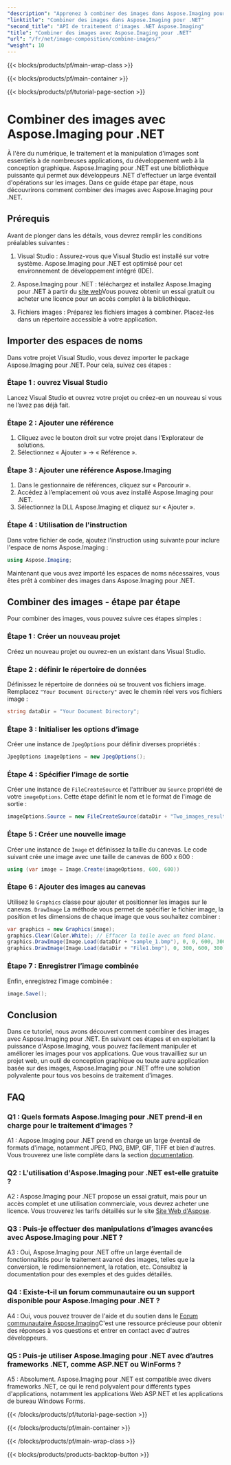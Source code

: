 ```yaml
---
"description": "Apprenez à combiner des images dans Aspose.Imaging pour .NET. Un guide étape par étape pour un traitement d'images performant."
"linktitle": "Combiner des images dans Aspose.Imaging pour .NET"
"second_title": "API de traitement d'images .NET Aspose.Imaging"
"title": "Combiner des images avec Aspose.Imaging pour .NET"
"url": "/fr/net/image-composition/combine-images/"
"weight": 10
---
```


{{< blocks/products/pf/main-wrap-class >}}

{{< blocks/products/pf/main-container >}}

{{< blocks/products/pf/tutorial-page-section >}}

# Combiner des images avec Aspose.Imaging pour .NET

À l'ère du numérique, le traitement et la manipulation d'images sont essentiels à de nombreuses applications, du développement web à la conception graphique. Aspose.Imaging pour .NET est une bibliothèque puissante qui permet aux développeurs .NET d'effectuer un large éventail d'opérations sur les images. Dans ce guide étape par étape, nous découvrirons comment combiner des images avec Aspose.Imaging pour .NET. 

## Prérequis

Avant de plonger dans les détails, vous devrez remplir les conditions préalables suivantes :

1. Visual Studio : Assurez-vous que Visual Studio est installé sur votre système. Aspose.Imaging pour .NET est optimisé pour cet environnement de développement intégré (IDE).

2. Aspose.Imaging pour .NET : téléchargez et installez Aspose.Imaging pour .NET à partir du [site web](https://releases.aspose.com/imaging/net/)Vous pouvez obtenir un essai gratuit ou acheter une licence pour un accès complet à la bibliothèque.

3. Fichiers images : Préparez les fichiers images à combiner. Placez-les dans un répertoire accessible à votre application.

## Importer des espaces de noms

Dans votre projet Visual Studio, vous devez importer le package Aspose.Imaging pour .NET. Pour cela, suivez ces étapes :

### Étape 1 : ouvrez Visual Studio

Lancez Visual Studio et ouvrez votre projet ou créez-en un nouveau si vous ne l’avez pas déjà fait.

### Étape 2 : Ajouter une référence

1. Cliquez avec le bouton droit sur votre projet dans l’Explorateur de solutions.
2. Sélectionnez « Ajouter » -> « Référence ».

### Étape 3 : Ajouter une référence Aspose.Imaging

1. Dans le gestionnaire de références, cliquez sur « Parcourir ».
2. Accédez à l’emplacement où vous avez installé Aspose.Imaging pour .NET.
3. Sélectionnez la DLL Aspose.Imaging et cliquez sur « Ajouter ».

### Étape 4 : Utilisation de l'instruction

Dans votre fichier de code, ajoutez l'instruction using suivante pour inclure l'espace de noms Aspose.Imaging :

```csharp
using Aspose.Imaging;
```

Maintenant que vous avez importé les espaces de noms nécessaires, vous êtes prêt à combiner des images dans Aspose.Imaging pour .NET.

## Combiner des images - étape par étape

Pour combiner des images, vous pouvez suivre ces étapes simples :

### Étape 1 : Créer un nouveau projet

Créez un nouveau projet ou ouvrez-en un existant dans Visual Studio.

### Étape 2 : définir le répertoire de données

Définissez le répertoire de données où se trouvent vos fichiers image. Remplacez `"Your Document Directory"` avec le chemin réel vers vos fichiers image :

```csharp
string dataDir = "Your Document Directory";
```

### Étape 3 : Initialiser les options d’image

Créer une instance de `JpegOptions` pour définir diverses propriétés :

```csharp
JpegOptions imageOptions = new JpegOptions();
```

### Étape 4 : Spécifier l’image de sortie

Créer une instance de `FileCreateSource` et l'attribuer au `Source` propriété de votre `imageOptions`. Cette étape définit le nom et le format de l'image de sortie :

```csharp
imageOptions.Source = new FileCreateSource(dataDir + "Two_images_result_out.bmp", false);
```

### Étape 5 : Créer une nouvelle image

Créer une instance de `Image` et définissez la taille du canevas. Le code suivant crée une image avec une taille de canevas de 600 x 600 :

```csharp
using (var image = Image.Create(imageOptions, 600, 600))
```

### Étape 6 : Ajouter des images au canevas

Utilisez le `Graphics` classe pour ajouter et positionner les images sur le canevas. `DrawImage` La méthode vous permet de spécifier le fichier image, la position et les dimensions de chaque image que vous souhaitez combiner :

```csharp
var graphics = new Graphics(image);
graphics.Clear(Color.White); // Effacer la toile avec un fond blanc.
graphics.DrawImage(Image.Load(dataDir + "sample_1.bmp"), 0, 0, 600, 300); // Première image.
graphics.DrawImage(Image.Load(dataDir + "File1.bmp"), 0, 300, 600, 300);    // Deuxième image.
```

### Étape 7 : Enregistrer l’image combinée

Enfin, enregistrez l’image combinée :

```csharp
image.Save();
```

## Conclusion

Dans ce tutoriel, nous avons découvert comment combiner des images avec Aspose.Imaging pour .NET. En suivant ces étapes et en exploitant la puissance d'Aspose.Imaging, vous pouvez facilement manipuler et améliorer les images pour vos applications. Que vous travailliez sur un projet web, un outil de conception graphique ou toute autre application basée sur des images, Aspose.Imaging pour .NET offre une solution polyvalente pour tous vos besoins de traitement d'images.

## FAQ

### Q1 : Quels formats Aspose.Imaging pour .NET prend-il en charge pour le traitement d'images ?

A1 : Aspose.Imaging pour .NET prend en charge un large éventail de formats d'image, notamment JPEG, PNG, BMP, GIF, TIFF et bien d'autres. Vous trouverez une liste complète dans la section [documentation](https://reference.aspose.com/imaging/net/).

### Q2 : L'utilisation d'Aspose.Imaging pour .NET est-elle gratuite ?

A2 : Aspose.Imaging pour .NET propose un essai gratuit, mais pour un accès complet et une utilisation commerciale, vous devrez acheter une licence. Vous trouverez les tarifs détaillés sur le site [Site Web d'Aspose](https://purchase.aspose.com/buy).

### Q3 : Puis-je effectuer des manipulations d’images avancées avec Aspose.Imaging pour .NET ?

A3 : Oui, Aspose.Imaging pour .NET offre un large éventail de fonctionnalités pour le traitement avancé des images, telles que la conversion, le redimensionnement, la rotation, etc. Consultez la documentation pour des exemples et des guides détaillés.

### Q4 : Existe-t-il un forum communautaire ou un support disponible pour Aspose.Imaging pour .NET ?

A4 : Oui, vous pouvez trouver de l'aide et du soutien dans le [Forum communautaire Aspose.Imaging](https://forum.aspose.com/)C'est une ressource précieuse pour obtenir des réponses à vos questions et entrer en contact avec d'autres développeurs.

### Q5 : Puis-je utiliser Aspose.Imaging pour .NET avec d’autres frameworks .NET, comme ASP.NET ou WinForms ?

A5 : Absolument. Aspose.Imaging pour .NET est compatible avec divers frameworks .NET, ce qui le rend polyvalent pour différents types d'applications, notamment les applications Web ASP.NET et les applications de bureau Windows Forms.

{{< /blocks/products/pf/tutorial-page-section >}}

{{< /blocks/products/pf/main-container >}}

{{< /blocks/products/pf/main-wrap-class >}}

{{< blocks/products/products-backtop-button >}}